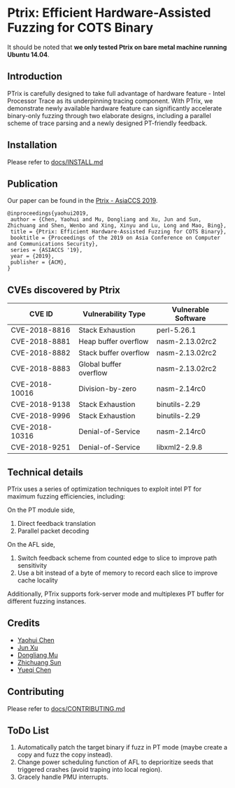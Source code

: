 # Ptrix: Efficient Hardware-Assisted Fuzzing for COTS Binary

It should be noted that **we only tested Ptrix on bare metal machine running Ubuntu 14.04**.

## Introduction

PTrix is carefully designed to take full advantage of hardware feature - Intel Processor Trace as its underpinning tracing component. With PTrix, we demonstrate newly available hardware feature can significantly accelerate binary-only fuzzing through two elaborate designs, including a parallel scheme of trace parsing and a newly designed PT-friendly feedback.

## Installation

Please refer to [docs/INSTALL.md](docs/INSTALL.md)

## Publication

Our paper can be found in the [Ptrix - AsiaCCS 2019](ptrix.pdf).

```
@inproceedings{yaohui2019,
 author = {Chen, Yaohui and Mu, Dongliang and Xu, Jun and Sun, Zhichuang and Shen, Wenbo and Xing, Xinyu and Lu, Long and Mao, Bing},
 title = {Ptrix: Efficient Hardware-Assisted Fuzzing for COTS Binary},
 booktitle = {Proceedings of the 2019 on Asia Conference on Computer and Communications Security},
 series = {ASIACCS '19},
 year = {2019},
 publisher = {ACM},
} 
```

## CVEs discovered by Ptrix

|   CVE ID       | Vulnerability Type     | Vulnerable Software |
| -------------- | ---------------------- | ------------------- |
| CVE-2018-8816  | Stack Exhaustion       | perl-5.26.1         |
| CVE-2018-8881  | Heap buffer overflow   | nasm-2.13.02rc2     |
| CVE-2018-8882  | Stack buffer overflow  | nasm-2.13.02rc2     |
| CVE-2018-8883  | Global buffer overflow | nasm-2.13.02rc2     |
| CVE-2018-10016 | Division-by-zero       | nasm-2.14rc0        |
| CVE-2018-9138  | Stack Exhaustion       | binutils-2.29       |
| CVE-2018-9996  | Stack Exhaustion       | binutils-2.29       |
| CVE-2018-10316 | Denial-of-Service      | nasm-2.14rc0        |
| CVE-2018-9251  | Denial-of-Service      | libxml2-2.9.8       |

## Technical details

PTrix uses a series of optimization techniques to exploit intel PT for maximum fuzzing efficiencies, including: 

On the PT module side,
1. Direct feedback translation
2. Parallel packet decoding

On the AFL side,
1. Switch feedback scheme from counted edge to slice to improve path sensitivity
2. Use a bit instead of a byte of memory to record each slice to improve cache locality

Additionally, PTrix supports fork-server mode and multiplexes PT buffer for different fuzzing instances.

## Credits

- [Yaohui Chen](https://github.com/evanmak) 
- [Jun Xu](https://github.com/junxzm1990)
- [Dongliang Mu](https://github.com/mudongliang)
- [Zhichuang Sun](https://github.com/sunzc)
- [Yueqi Chen](https://github.com/chenyueqi)

## Contributing

Please refer to [docs/CONTRIBUTING.md](docs/CONTRIBUTING.md)

## ToDo List

1. Automatically patch the target binary if fuzz in PT mode (maybe create a copy and fuzz the copy instead).
2. Change power scheduling function of AFL to deprioritize seeds that triggered crashes (avoid traping into local region).
3. Gracely handle PMU interrupts.


